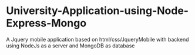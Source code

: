 # University-Application-using-Node-Express-Mongo
A Jquery mobile application based on html/css/JqueryMobile with backend using NodeJs as a server and MongoDB as database
